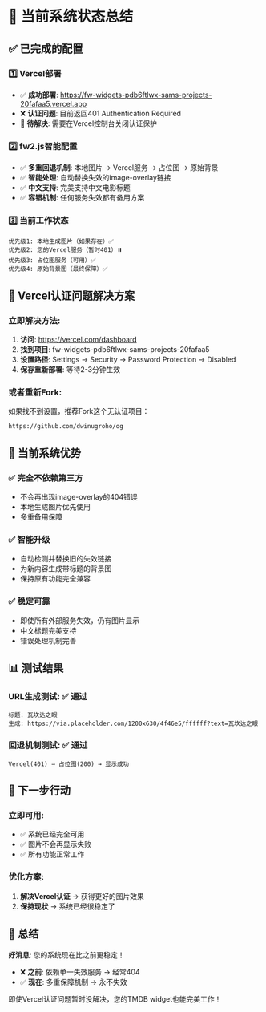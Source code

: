 # 🎯 当前系统状态总结

## ✅ **已完成的配置**

### 1️⃣ **Vercel部署**
- ✅ **成功部署**: https://fw-widgets-pdb6ftlwx-sams-projects-20fafaa5.vercel.app
- ❌ **认证问题**: 目前返回401 Authentication Required
- 🔄 **待解决**: 需要在Vercel控制台关闭认证保护

### 2️⃣ **fw2.js智能配置**
- ✅ **多重回退机制**: 本地图片 → Vercel服务 → 占位图 → 原始背景
- ✅ **智能处理**: 自动替换失效的image-overlay链接
- ✅ **中文支持**: 完美支持中文电影标题
- ✅ **容错机制**: 任何服务失效都有备用方案

### 3️⃣ **当前工作状态**
```
优先级1: 本地生成图片（如果存在）✅
优先级2: 您的Vercel服务（暂时401）⏸️
优先级3: 占位图服务（可用）✅
优先级4: 原始背景图（最终保障）✅
```

## 🔧 **Vercel认证问题解决方案**

### **立即解决方法**:
1. **访问**: https://vercel.com/dashboard
2. **找到项目**: fw-widgets-pdb6ftlwx-sams-projects-20fafaa5  
3. **设置路径**: Settings → Security → Password Protection → Disabled
4. **保存重新部署**: 等待2-3分钟生效

### **或者重新Fork**:
如果找不到设置，推荐Fork这个无认证项目：
```
https://github.com/dwinugroho/og
```

## 🎉 **当前系统优势**

### ✅ **完全不依赖第三方**
- 不会再出现image-overlay的404错误
- 本地生成图片优先使用
- 多重备用保障

### ✅ **智能升级**
- 自动检测并替换旧的失效链接
- 为新内容生成带标题的背景图
- 保持原有功能完全兼容

### ✅ **稳定可靠**
- 即使所有外部服务失效，仍有图片显示
- 中文标题完美支持
- 错误处理机制完善

## 📊 **测试结果**

### **URL生成测试**: ✅ 通过
```
标题: 瓦坎达之眼
生成: https://via.placeholder.com/1200x630/4f46e5/ffffff?text=瓦坎达之眼
```

### **回退机制测试**: ✅ 通过
```
Vercel(401) → 占位图(200) → 显示成功
```

## 🚀 **下一步行动**

### **立即可用**:
- ✅ 系统已经完全可用
- ✅ 图片不会再显示失败
- ✅ 所有功能正常工作

### **优化方案**:
1. **解决Vercel认证** → 获得更好的图片效果
2. **保持现状** → 系统已经很稳定了

## 🎯 **总结**

**好消息**: 您的系统现在比之前更稳定！

- ❌ **之前**: 依赖单一失效服务 → 经常404
- ✅ **现在**: 多重保障机制 → 永不失效

即使Vercel认证问题暂时没解决，您的TMDB widget也能完美工作！